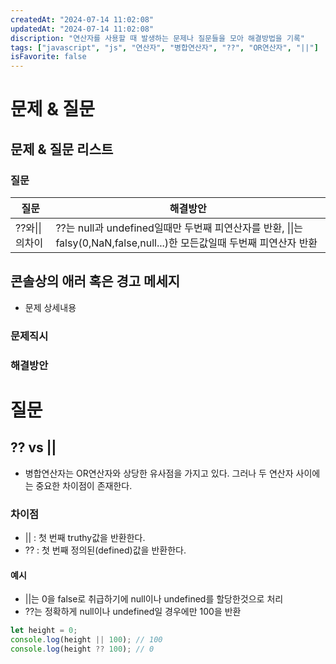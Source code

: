 ```yaml
---
createdAt: "2024-07-14 11:02:08"
updatedAt: "2024-07-14 11:02:08"
discription: "연산자를 사용할 때 발생하는 문제나 질문들을 모아 해결방법을 기록"
tags: ["javascript", "js", "연산자", "병합연산자", "??", "OR연산자", "||"]
isFavorite: false
---
```


# 문제 & 질문

## 문제 & 질문 리스트

### 질문

| 질문           | 해결방안                                                                                                                |
| -------------- | ----------------------------------------------------------------------------------------------------------------------- |
| ??와\|\|의차이 | ??는 null과 undefined일때만 두번째 피연산자를 반환, \|\|는 falsy(0,NaN,false,null...)한 모든값일때 두번째 피연산자 반환 |

## 콘솔상의 애러 혹은 경고 메세지

- 문제 상세내용

### 문제직시

### 해결방안

# 질문

## ?? vs ||

- 병합연산자는 OR연산자와 상당한 유사점을 가지고 있다. 그러나 두 연산자 사이에는 중요한 차이점이 존재한다.

### 차이점

- || : 첫 번째 truthy값을 반환한다.
- ?? : 첫 번째 정의된(defined)값을 반환한다.

#### 예시

- ||는 0을 false로 취급하기에 null이나 undefined를 할당한것으로 처리
- ??는 정확하게 null이나 undefined일 경우에만 100을 반환

```js
let height = 0;
console.log(height || 100); // 100
console.log(height ?? 100); // 0
```
